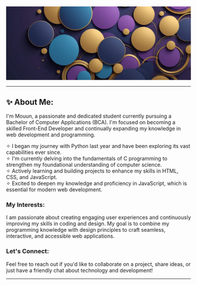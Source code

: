 ![Banner](https://github.com/Mouun-bit/Mouun-bit/blob/main/Images/Github-Banner.png)

---

## ✨ About Me:
I'm Mouun, a passionate and dedicated student currently pursuing a Bachelor of Computer Applications (BCA). I'm focused on becoming a skilled Front-End Developer and continually expanding my knowledge in web development and programming.

✧ I began my journey with Python last year and have been exploring its vast capabilities ever since.<br>
✧ I'm currently delving into the fundamentals of C programming to strengthen my foundational understanding of computer science.<br>
✧ Actively learning and building projects to enhance my skills in HTML, CSS, and JavaScript.<br>
✧ Excited to deepen my knowledge and proficiency in JavaScript, which is essential for modern web development.<br>

### My Interests:
I am passionate about creating engaging user experiences and continuously improving my skills in coding and design. My goal is to combine my programming knowledge with design principles to craft seamless, interactive, and accessible web applications.

### Let's Connect:
Feel free to reach out if you'd like to collaborate on a project, share ideas, or just have a friendly chat about technology and development!

---


